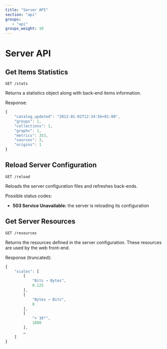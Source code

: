```yaml
---
title: "Server API"
section: "api"
groups:
   - "api"
groups_weight: 10
---
```


# Server API

## Get Items Statistics

```
GET /stats
```

Returns a statistics object along with back-end items information.

Response:

```javascript
{
    "catalog_updated": "2013-01-02T12:34:56+01:00",
    "groups": 1,
    "collections": 1,
    "graphs": 1,
    "metrics": 353,
    "sources": 3,
    "origins": 1
}
```

## Reload Server Configuration

```
GET /reload
```

Reloads the server configuration files and refreshes back-ends.

Possible status codes:

 * __503 Service Unavailable:__ the server is reloading its configuration

## Get Server Resources

```
GET /resources
```

Returns the resources defined in the server configuration. These resources are used by the web front-end.

Response (truncated):

```javascript
{
    "scales": [
        [
            "Bits → Bytes",
            0.125
        ],
        [
            "Bytes → Bits",
            8
        ],
        [
            "× 10³",
            1000
        ],
        …
    ]
}
```
